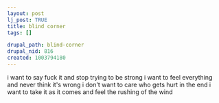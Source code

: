 ```yaml
--- 
layout: post
lj_post: TRUE
title: blind corner
tags: []

drupal_path: blind-corner
drupal_nid: 816
created: 1003794180
---
```

i want to say fuck it
and stop trying to be strong
i want to feel everything
and never think it's wrong
i don't want to care
who gets hurt in the end
i want to take it as it comes
and feel the rushing of the wind
